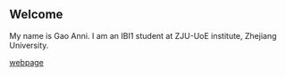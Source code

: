 ## Welcome 

My name is Gao Anni. 
I am an IBI1 student at ZJU-UoE institute, Zhejiang University.

[webpage](https://c.zju.edu.cn/) 
